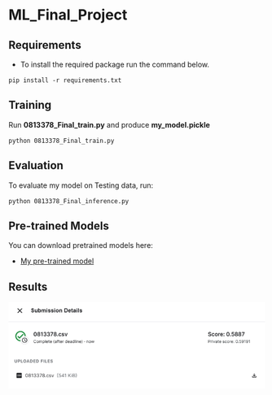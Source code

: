# ML_Final_Project


## Requirements

- To install the required package run the command below.

```
pip install -r requirements.txt
```

## Training

Run **0813378_Final_train.py** and produce **my_model.pickle**

```train
python 0813378_Final_train.py
```

## Evaluation

To evaluate my model on Testing data, run:

```eval
python 0813378_Final_inference.py
```

## Pre-trained Models

You can download pretrained models here:

- [My pre-trained model](https://drive.google.com/file/d/1pHOaersWXYGWImIyyOxqzcyqQeLHjUDT/view?usp=share_link)

## Results

![image](https://github.com/C1em3nt/ML_Final/blob/ba301370253dafad953a92534f209c87eb217c04/model/score.png)
